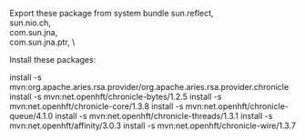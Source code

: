 Export these package from system bundle
    sun.reflect, \
    sun.nio.ch, \
    com.sun.jna, \
    com.sun.jna.ptr, \

Install these packages:

install -s mvn:org.apache.aries.rsa.provider/org.apache.aries.rsa.provider.chronicle
install -s  mvn:net.openhft/chronicle-bytes/1.2.5
install -s  mvn:net.openhft/chronicle-core/1.3.8
install -s  mvn:net.openhft/chronicle-queue/4.1.0
install -s  mvn:net.openhft/chronicle-threads/1.3.1
install -s  mvn:net.openhft/affinity/3.0.3
install -s  mvn:net.openhft/chronicle-wire/1.3.7

